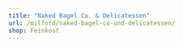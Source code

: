 ```yaml
---
title: "Naked Bagel Co. & Delicatessen"
url: /milford/naked-bagel-co-und-delicatessen/
shop: Feinkost
---
```

